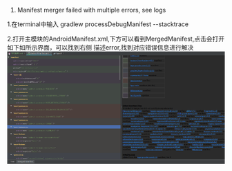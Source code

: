 1. Manifest merger failed with multiple errors, see logs

  1.在terminal中输入 
  gradlew processDebugManifest --stacktrace

  2.打开主模块的AndroidManifest.xml,下方可以看到MergedManifest,点击会打开如下如所示界面，可以找到右侧
  描述error,找到对应错误信息进行解决
  ![](.常见错误1_images/error1.png)